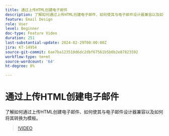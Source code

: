 ```yaml
---
title: 通过上传HTML创建电子邮件
description: 了解如何通过上传HTML创建电子邮件、如何使其与电子邮件设计器兼容以及如何将其转换为模板。
feature: Email Design
role: User
level: Beginner
doc-type: Feature Video
duration: 251
last-substantial-update: 2024-02-29T00:00:00Z
jira: KT-14954
source-git-commit: 6ae7ba123510d6dc2dbf67561b5b0b2e87823592
workflow-type: tm+mt
source-wordcount: '64'
ht-degree: 0%

---
```



# 通过上传HTML创建电子邮件

了解如何通过上传HTML创建电子邮件、如何使其与电子邮件设计器兼容以及如何将其转换为模板。

>[!VIDEO](https://video.tv.adobe.com/v/3427633/?learn=on)
